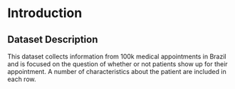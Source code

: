 # Introduction
## Dataset Description
This dataset collects information from 100k medical appointments in Brazil and is focused on the question of whether or not patients show up for their appointment. A number of characteristics about the patient are included in each row.
